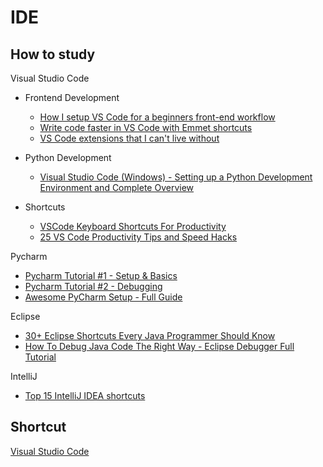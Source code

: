 # IDE

## How to study

Visual Studio Code

- Frontend Development
  - [How I setup VS Code for a beginners front-end workflow](https://www.youtube.com/watch?v=aydFCQiUW44)
  - [Write code faster in VS Code with Emmet shortcuts](https://www.youtube.com/watch?v=45eWEO0gRHI)
  - [VS Code extensions that I can't live without](https://www.youtube.com/watch?v=plEwInSiqgw)
  
- Python Development
  - [Visual Studio Code (Windows) - Setting up a Python Development Environment and Complete Overview](https://www.youtube.com/watch?v=-nh9rCzPJ20)
- Shortcuts
  - [VSCode Keyboard Shortcuts For Productivity](https://www.youtube.com/watch?v=Xa5EU-qAv-I&t=94s)
  - [25 VS Code Productivity Tips and Speed Hacks](https://www.youtube.com/watch?v=ifTF3ags0XI)

Pycharm

- [Pycharm Tutorial #1 - Setup & Basics](https://www.youtube.com/watch?v=56bPIGf4us0)
- [Pycharm Tutorial #2 - Debugging](https://www.youtube.com/watch?v=sRGpvbhOhQs)
- [Awesome PyCharm Setup - Full Guide](https://www.youtube.com/watch?v=5i-Axn7KgDU)

Eclipse

- [30+ Eclipse Shortcuts Every Java Programmer Should Know](https://www.youtube.com/watch?v=LIGkIGdmHII)
- [How To Debug Java Code The Right Way - Eclipse Debugger Full Tutorial](https://www.youtube.com/watch?v=aqcJsKdjjvU&t=436s)

IntelliJ

- [Top 15 IntelliJ IDEA shortcuts](https://www.youtube.com/watch?v=QYO5_riePOQ)


## Shortcut

[Visual Studio Code](https://github.com/erinchocolate/teach-myself-programming/blob/master/IDE/VSCode.md)
